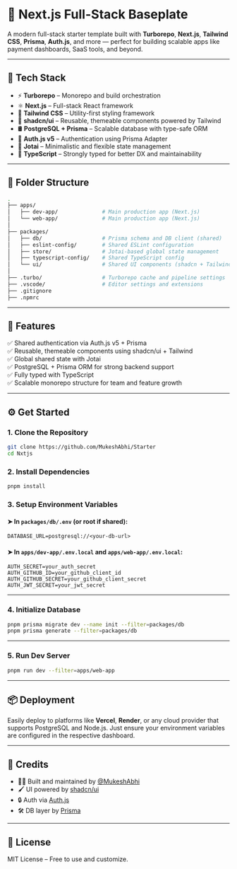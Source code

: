 # 🧱 Next.js Full-Stack Baseplate

A modern full-stack starter template built with **Turborepo**, **Next.js**, **Tailwind CSS**, **Prisma**, **Auth.js**, and more — perfect for building scalable apps like payment dashboards, SaaS tools, and beyond.

---

## 🚀 Tech Stack

- ⚡ **Turborepo** – Monorepo and build orchestration
- ⚛️ **Next.js** – Full-stack React framework
- 🎨 **Tailwind CSS** – Utility-first styling framework
- 💅 **shadcn/ui** – Reusable, themeable components powered by Tailwind
- 🛢 **PostgreSQL + Prisma** – Scalable database with type-safe ORM
- 🔐 **Auth.js v5** – Authentication using Prisma Adapter
- 🧠 **Jotai** – Minimalistic and flexible state management
- 🧾 **TypeScript** – Strongly typed for better DX and maintainability

---

## 📁 Folder Structure

```bash
.
├── apps/
│   ├── dev-app/              # Main production app (Next.js)
│   └── web-app/              # Main production app (Next.js)
│
├── packages/
│   ├── db/                   # Prisma schema and DB client (shared)
│   ├── eslint-config/        # Shared ESLint configuration
│   ├── store/                # Jotai-based global state management
│   ├── typescript-config/    # Shared TypeScript config
│   └── ui/                   # Shared UI components (shadcn + Tailwind)
│
├── .turbo/                   # Turborepo cache and pipeline settings
├── .vscode/                  # Editor settings and extensions
├── .gitignore
├── .npmrc
```

---

## 🧪 Features

✅ Shared authentication via Auth.js v5 + Prisma  
✅ Reusable, themeable components using shadcn/ui + Tailwind  
✅ Global shared state with Jotai  
✅ PostgreSQL + Prisma ORM for strong backend support  
✅ Fully typed with TypeScript  
✅ Scalable monorepo structure for team and feature growth  

---

## ⚙️ Get Started

### 1. Clone the Repository

```bash
git clone https://github.com/MukeshAbhi/Starter
cd Nxtjs
```

### 2. Install Dependencies

```bash
pnpm install
```

### 3. Setup Environment Variables

#### ➤ In `packages/db/.env` (or root if shared):

```env
DATABASE_URL=postgresql://<your-db-url>
```

#### ➤ In `apps/dev-app/.env.local` and `apps/web-app/.env.local`:

```env
AUTH_SECRET=your_auth_secret
AUTH_GITHUB_ID=your_github_client_id
AUTH_GITHUB_SECRET=your_github_client_secret
AUTH_JWT_SECRET=your_jwt_secret
```

---

### 4. Initialize Database

```bash
pnpm prisma migrate dev --name init --filter=packages/db
pnpm prisma generate --filter=packages/db
```

---

### 5. Run Dev Server

```bash
pnpm run dev --filter=apps/web-app
```

---

## 📦 Deployment

Easily deploy to platforms like **Vercel**, **Render**, or any cloud provider that supports PostgreSQL and Node.js. Just ensure your environment variables are configured in the respective dashboard.

---

## 🙌 Credits

- 🧑‍💻 Built and maintained by [@MukeshAbhi](https://github.com/MukeshAbhi)
- 🖌️ UI powered by [shadcn/ui](https://ui.shadcn.com)
- 🔒 Auth via [Auth.js](https://authjs.dev/)
- 🛠 DB layer by [Prisma](https://www.prisma.io/)

---

## 📄 License

MIT License – Free to use and customize.